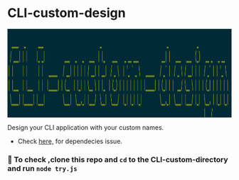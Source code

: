 # CLI-custom-design
<img align = "center" width="830" height="200" src="https://github.com/suubh/CLI-custom-design/blob/main/Screenshot%20.png" /><br>

Design your CLI application with your custom names.
<ul>
  <li>Check <a href="https://github.com/suubh/CLI-custom-design/issues/1">here,</a> for dependecies issue. </li>
</ul>




  
### 🚩 To check ,clone this repo and `cd` to the CLI-custom-directory and run `node try.js`
